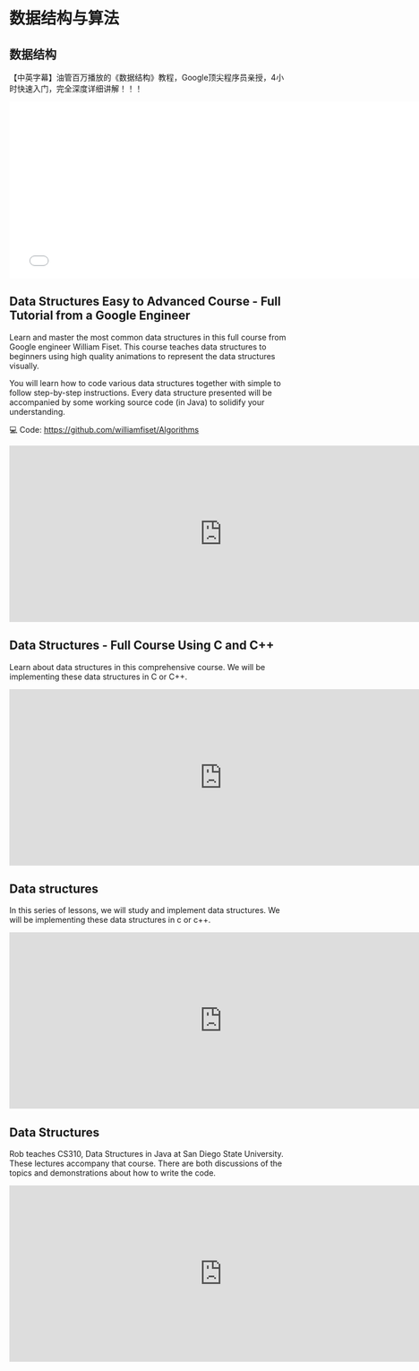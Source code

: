 # 数据结构与算法

## 数据结构

【中英字幕】油管百万播放的《数据结构》教程，Google顶尖程序员亲授，4小时快速入门，完全深度详细讲解！！！


<iframe width="760" height="315" src="//player.bilibili.com/player.html?isOutside=true&aid=1954255141&bvid=BV1dC411E77b&cid=1536736699&p=1&autoplay=0" scrolling="no" border="0" frameborder="no" framespacing="0" allowfullscreen="true"></iframe>

## Data Structures Easy to Advanced Course - Full Tutorial from a Google Engineer

Learn and master the most common data structures in this full course from Google engineer William Fiset. This course teaches data structures to beginners using high quality animations to represent the data structures visually.

You will learn how to code various data structures together with simple to follow step-by-step instructions. Every data structure presented will be accompanied by some working source code (in Java) to solidify your understanding.

💻 Code: https://github.com/williamfiset/Algorithms

<iframe width="760" height="315" src="https://www.youtube.com/embed/RBSGKlAvoiM?si=dwqfoOmHg7Yyw25U" title="YouTube video player" frameborder="0" allow="accelerometer; autoplay; clipboard-write; encrypted-media; gyroscope; picture-in-picture; web-share" referrerpolicy="strict-origin-when-cross-origin" allowfullscreen></iframe>

## Data Structures - Full Course Using C and C++

Learn about data structures in this comprehensive course. We will be implementing these data structures in C or C++.

<iframe width="760" height="315" src="https://www.youtube.com/embed/B31LgI4Y4DQ?si=hJJzdnZ4jlJi67zs" title="YouTube video player" frameborder="0" allow="accelerometer; autoplay; clipboard-write; encrypted-media; gyroscope; picture-in-picture; web-share" referrerpolicy="strict-origin-when-cross-origin" allowfullscreen></iframe>

## Data structures

In this series of lessons, we will study and implement data structures. We will be implementing these data structures in c or c++.

<iframe width="760" height="315" src="https://www.youtube.com/embed/videoseries?si=ucksGqRLjhRp5MGW&amp;list=PL2_aWCzGMAwI3W_JlcBbtYTwiQSsOTa6P" title="YouTube video player" frameborder="0" allow="accelerometer; autoplay; clipboard-write; encrypted-media; gyroscope; picture-in-picture; web-share" referrerpolicy="strict-origin-when-cross-origin" allowfullscreen></iframe>

## Data Structures

Rob teaches CS310, Data Structures in Java at San Diego State University. These lectures accompany that course. There are both discussions of the topics and demonstrations about how to write the code.

<iframe width="760" height="315" src="https://www.youtube.com/embed/videoseries?si=3cIw5iM67-rXJWij&amp;list=PLpPXw4zFa0uKKhaSz87IowJnOTzh9tiBk" title="YouTube video player" frameborder="0" allow="accelerometer; autoplay; clipboard-write; encrypted-media; gyroscope; picture-in-picture; web-share" referrerpolicy="strict-origin-when-cross-origin" allowfullscreen></iframe>

